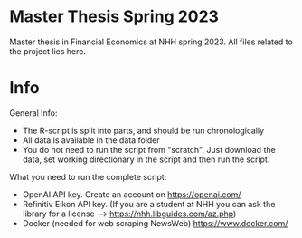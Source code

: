 # Master Thesis Spring 2023
Master thesis in Financial Economics at NHH spring 2023. All files related to the project lies here. 

# Info
General Info: 
- The R-script is split into parts, and should be run chronologically 
- All data is available in the data folder
- You do not need to run the script from "scratch". Just download the data, set working directionary in the script and then run the script. 

What you need to run the complete script: 
- OpenAI API key. Create an account on https://openai.com/
- Refinitiv Eikon API key. (If you are a student at NHH you can ask the library for a license --> https://nhh.libguides.com/az.php)
- Docker (needed for web scraping NewsWeb) https://www.docker.com/
